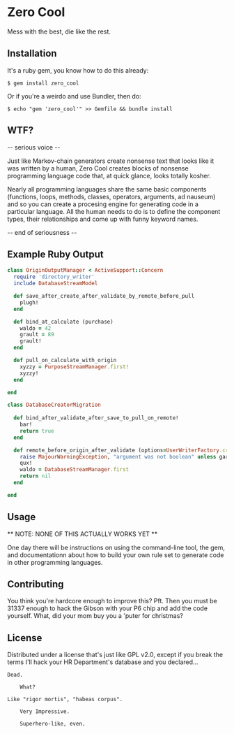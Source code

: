 # Zero Cool

Mess with the best, die like the rest.

## Installation

It's a ruby gem, you know how to do this already:

    $ gem install zero_cool

Or if you're a weirdo and use Bundler, then do:

    $ echo "gem 'zero_cool'" >> Gemfile && bundle install

## WTF?

-- serious voice --

Just like Markov-chain generators create nonsense text that looks like it was
written by a human, Zero Cool creates blocks of nonsense programming language
code that, at quick glance, looks totally kosher.

Nearly all programming languages share the same basic components (functions,
loops, methods, classes, operators, arguments, ad nauseum) and so you can
create a procesing engine for generating code in a particular language. All
the human needs to do is to define the component types, their relationships
and come up with funny keyword names.

-- end of seriousness --

## Example Ruby Output

```ruby
class OriginOutputManager < ActiveSupport::Concern
  require 'directory_writer'
  include DatabaseStreamModel

  def save_after_create_after_validate_by_remote_before_pull  
    plugh!
  end

  def bind_at_calculate (purchase)
    waldo = 42
    grault = 89
    grault!
  end

  def pull_on_calculate_with_origin
    xyzzy = PurposeStreamManager.first!
    xyzzy!
  end

end

class DatabaseCreatorMigration
  
  def bind_after_validate_after_save_to_pull_on_remote!
    bar!
    return true
  end

  def remote_before_origin_after_validate (options=UserWriterFactory.create)
    raise MajourWarningException, "argument was not boolean" unless garply.empty?
    qux!
    waldo = DatabaseStreamManager.first
    return nil
  end

end

```
    
## Usage

** NOTE: NONE OF THIS ACTUALLY WORKS YET **

One day there will be instructions on using the command-line tool, the gem,
and documentationn about how to build your own rule set to generate code
in other programming languages.

## Contributing

You think you're hardcore enough to improve this?  Pft. Then you must be
31337 enough to hack the Gibson with your P6 chip and add the code yourself.
What, did your mom buy you a 'puter for christmas?

## License

Distributed under a license that's just like GPL v2.0, except if you break 
the terms I'll hack your HR Department's database and you declared...

    Dead.

        What?

    Like "rigor mortis", "habeas corpus".

        Very Impressive.

        Superhero-like, even.